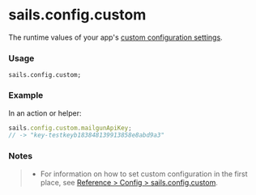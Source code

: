 # sails.config.custom

The runtime values of your app's [custom configuration settings](http://sailsjs.com/documentation/reference/configuration/sails-config-custom).

### Usage

```usage
sails.config.custom;
```

### Example

In an action or helper:

```javascript
sails.config.custom.mailgunApiKey;
// -> "key-testkeyb183848139913858e8abd9a3"
```

### Notes

> + For information on how to set custom configuration in the first place, see [Reference > Config > sails.config.custom](http://sailsjs.com/documentation/reference/configuration/sails-config-custom).


<docmeta name="displayName" value="sails.config.custom">
<docmeta name="pageType" value="property">
